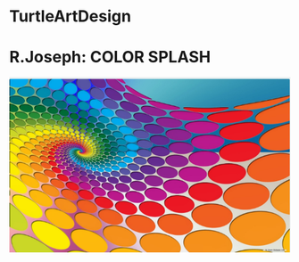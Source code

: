 # TurtleArtDesign
<h1> R.Joseph: COLOR SPLASH </h1>
<img src="https://github.com/RejiJose/TurtleArtDesign/blob/master/Design.PNG">
